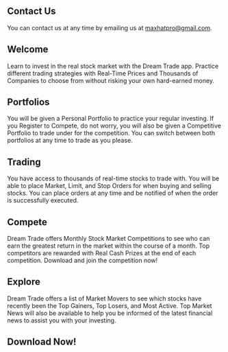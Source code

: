 ## Contact Us
You can contact us at any time by emailing us at maxhatpro@gmail.com.

## Welcome
Learn to invest in the real stock market with the Dream Trade app. Practice different trading strategies with Real-Time Prices and Thousands of Companies to choose from without risking your own hard-earned money.

## Portfolios
You will be given a Personal Portfolio to practice your regular investing. If you Register to Compete, do not worry, you will also be given a Competitive Portfolio to trade under for the competition. You can switch between both portfolios at any time to trade as you please.

## Trading
You have access to thousands of real-time stocks to trade with. You will be able to place Market, Limit, and Stop Orders for when buying and selling stocks. You can place orders at any time and be notified of when the order is successfully executed.

## Compete
Dream Trade offers Monthly Stock Market Competitions to see who can earn the greatest return in the market within the course of a month. Top competitors are rewarded with Real Cash Prizes at the end of each competition. Download and join the competition now!

## Explore
Dream Trade offers a list of Market Movers to see which stocks have recently been the Top Gainers, Top Losers, and Most Active. Top Market News will also be available to help you be informed of the latest financial news to assist you with your investing.

## Download Now!
